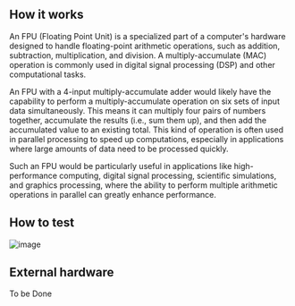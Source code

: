 <!---

This file is used to generate your project datasheet. Please fill in the information below and delete any unused
sections.

You can also include images in this folder and reference them in the markdown. Each image must be less than
512 kb in size, and the combined size of all images must be less than 1 MB.
-->

## How it works

An FPU (Floating Point Unit) is a specialized part of a computer's hardware designed to handle floating-point arithmetic operations, such as addition, subtraction, multiplication, and division. A multiply-accumulate (MAC) operation is commonly used in digital signal processing (DSP) and other computational tasks.

An FPU with a 4-input multiply-accumulate adder would likely have the capability to perform a multiply-accumulate operation on six sets of input data simultaneously. This means it can multiply four pairs of numbers together, accumulate the results (i.e., sum them up), and then add the accumulated value to an existing total. This kind of operation is often used in parallel processing to speed up computations, especially in applications where large amounts of data need to be processed quickly.

Such an FPU would be particularly useful in applications like high-performance computing, digital signal processing, scientific simulations, and graphics processing, where the ability to perform multiple arithmetic operations in parallel can greatly enhance performance.


## How to test


![image](https://github.com/fabricchip/tt06_um_fpu/assets/162960669/86110db4-93b8-4a0a-8ff0-38d540448350)


## External hardware

To be Done
